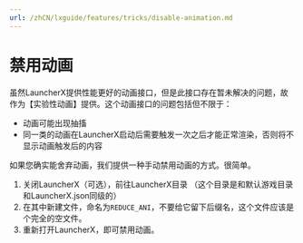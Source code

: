 ```yaml
---
url: /zhCN/lxguide/features/tricks/disable-animation.md
---
```

# 禁用动画

虽然LauncherX提供性能更好的动画接口，但是此接口存在暂未解决的问题，故作为【实验性动画】提供。这个动画接口的问题包括但不限于：

* 动画可能出现抽搐
* 同一类的动画在LauncherX启动后需要触发一次之后才能正常渲染，否则将不显示动画触发后的内容

如果您确实能舍弃动画，我们提供一种手动禁用动画的方式。很简单。

1. 关闭LauncherX（可选），前往LauncherX目录  （这个目录是和默认游戏目录和LauncherX.json同级的）
2. 在其中新建文件，命名为`REDUCE_ANI`，不要给它留下后缀名，这个文件应该是个完全的空文件。
3. 重新打开LauncherX，即可禁用动画。
